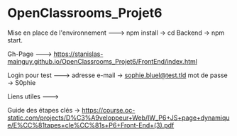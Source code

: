 # OpenClassrooms_Projet6
Mise en place de l'environnement --->
npm install -> cd Backend -> npm start.

Gh-Page --->
https://stanislas-mainguy.github.io/OpenClassrooms_Projet6/FrontEnd/index.html

Login pour test --->
adresse e-mail -> sophie.bluel@test.tld
mot de passe -> S0phie

Liens utiles --->

Guide des étapes clés -> 
https://course.oc-static.com/projects/D%C3%A9veloppeur+Web/IW_P6+JS+page+dynamique/E%CC%81tapes+cle%CC%81s+P6+Front-End+(3).pdf
